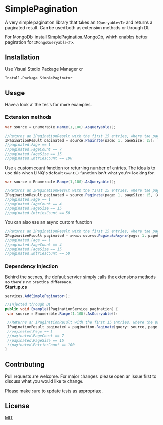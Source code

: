 # SimplePagination

A very simple pagination library that takes an `IQueryable<T>` and returns a paginated result. Can be used both as extension methods or through DI.

For MongoDb, install [SimplePagination.MongoDb](https://github.com/maxstralin/SimplePaginator.MongoDb), which enables better pagination for `IMongoQueryable<T>`.

## Installation

Use Visual Studio Package Manager or 
```bash
Install-Package SimplePaginator
```

## Usage
Have a look at the tests for more examples.

### Extension methods
```csharp
var source = Enumerable.Range(1,100).AsQueryable();

//Returns an IPaginationResult with the first 15 entries, where the page count is calculated using LINQ's count() function 
IPaginationResult paginated = source.Paginate(page: 1, pageSize: 15);
//paginated.Page == 1
//paginated.PageCount == 7
//paginated.PageSize == 15
//paginated.EntriesCount == 100
```

Use a custom count function for returning number of entries. The idea is to use this when LINQ's default `Count()` function isn't what you're looking for.
```csharp
var source = Enumerable.Range(1,100).AsQueryable();

//Returns an IPaginationResult with the first 15 entries, where the page count is calculated using a custom function.
IPaginationResult paginated = source.Paginate(page: 1, pageSize: 15, (q) => 50);
//paginated.Page == 1
//paginated.PageCount == 4
//paginated.PageSize == 15
//paginated.EntriesCount == 50
```

You can also use an async custom function
```csharp
//Returns an IPaginationResult with the first 15 entries, where the page count is calculated using a custom async function.
IPaginationResult paginated = await source.PaginateAsync(page: 1, pageSize: 15, (q) => Task.FromResult(50));
//paginated.Page == 1
//paginated.PageCount == 4
//paginated.PageSize == 15
//paginated.EntriesCount == 50
```

### Dependency injection
Behind the scenes, the default service simply calls the extensions methods so there's no practical difference.  
**Startup.cs**
```csharp
services.AddSimplePaginator(); 
```

```csharp
//Injected through DI
public void Example(IPaginationService pagination) {
 var source = Enumerable.Range(1,100).AsQueryable();

 //Returns an IPaginationResult with the first 15 entries, where the page count is calculated using LINQ's count() function 
 IPaginationResult paginated = pagination.Paginate(query: source, page: 1, pageSize: 15);
 //paginated.Page == 1
 //paginated.PageCount == 7
 //paginated.PageSize == 15
 //paginated.EntriesCount == 100
}
```

## Contributing
Pull requests are welcome. For major changes, please open an issue first to discuss what you would like to change.

Please make sure to update tests as appropriate.

## License
[MIT](https://choosealicense.com/licenses/mit/)
